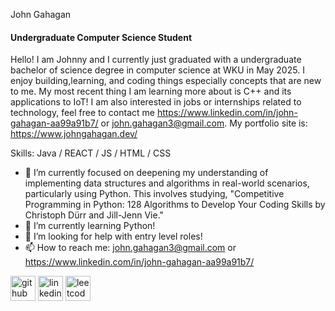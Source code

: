 John Gahagan
#### Undergraduate Computer Science Student


Hello! I am Johnny and I currently just graduated with a undergraduate bachelor of science degree in computer science at WKU in May 2025. I enjoy building,learning, and coding things especially concepts that are new to me. My most recent thing I am learning more about is C++ and its applications to IoT! I am also interested in jobs or internships related to technology, feel free to contact me https://www.linkedin.com/in/john-gahagan-aa99a91b7/ or john.gahagan3@gmail.com. My portfolio site is: https://www.johngahagan.dev/

Skills: Java / REACT / JS / HTML / CSS

- 🔭 I’m currently focused on deepening my understanding of implementing data structures and algorithms in real-world scenarios, particularly using Python. This involves studying, "Competitive Programming in Python: 128 Algorithms to Develop Your Coding Skills by Christoph Dürr and Jill-Jenn Vie."
- 🌱 I’m currently learning Python!
- 🤔 I’m looking for help with entry level roles! 
- 📫 How to reach me: john.gahagan3@gmail.com or https://www.linkedin.com/in/john-gahagan-aa99a91b7/ 


[<img src='https://cdn.jsdelivr.net/npm/simple-icons@3.0.1/icons/github.svg' alt='github' height='40'>](https://github.com/SaviorFs)  [<img src='https://cdn.jsdelivr.net/npm/simple-icons@3.0.1/icons/linkedin.svg' alt='linkedin' height='40'>](https://www.linkedin.com/in/john-gahagan-aa99a91b7/)  [<img src='https://cdn.jsdelivr.net/npm/simple-icons@3.0.1/icons/leetcode.svg' alt='leetcode' height='40'>](https://leetcode.com/u/JohnGahagan/)  



